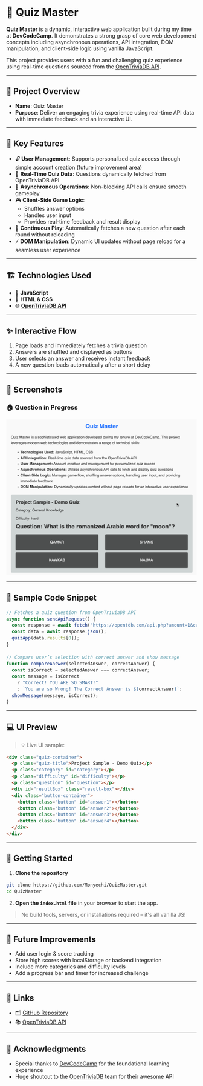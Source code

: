 # 🎯 Quiz Master

**Quiz Master** is a dynamic, interactive web application built during my time at **DevCodeCamp**. It demonstrates a strong grasp of core web development concepts including asynchronous operations, API integration, DOM manipulation, and client-side logic using vanilla JavaScript.

This project provides users with a fun and challenging quiz experience using real-time questions sourced from the [OpenTriviaDB API](https://opentdb.com/).

---

## 🧠 Project Overview

- **Name**: Quiz Master  
- **Purpose**: Deliver an engaging trivia experience using real-time API data with immediate feedback and an interactive UI.

---

## 🔑 Key Features

- 🔓 **User Management**: Supports personalized quiz access through simple account creation (future improvement area)  
- 🔄 **Real-Time Quiz Data**: Questions dynamically fetched from OpenTriviaDB API  
- 🧠 **Asynchronous Operations**: Non-blocking API calls ensure smooth gameplay  
- 🎮 **Client-Side Game Logic**:  
  - Shuffles answer options  
  - Handles user input  
  - Provides real-time feedback and result display  
- 🔁 **Continuous Play**: Automatically fetches a new question after each round without reloading  
- ⚡ **DOM Manipulation**: Dynamic UI updates without page reload for a seamless user experience  

---

## 🏗️ Technologies Used

- 🧪 **JavaScript**  
- 🎨 **HTML & CSS**  
- 🌐 **[OpenTriviaDB API](https://opentdb.com/)**

---

## ✨ Interactive Flow

1. Page loads and immediately fetches a trivia question  
2. Answers are shuffled and displayed as buttons  
3. User selects an answer and receives instant feedback  
4. A new question loads automatically after a short delay  

---
## 📸 Screenshots

### 🏠 Question in Progress
![Quiz in Progress](assets/screenshot1.png)

---

## 🧩 Sample Code Snippet

```javascript
// Fetches a quiz question from OpenTriviaDB API
async function sendApiRequest() {
  const response = await fetch("https://opentdb.com/api.php?amount=1&category=9&difficulty=hard&type=multiple");
  const data = await response.json();
  quizApp(data.results[0]);
}

// Compare user’s selection with correct answer and show message
function compareAnswer(selectedAnswer, correctAnswer) {
  const isCorrect = selectedAnswer === correctAnswer;
  const message = isCorrect
    ? "Correct! YOU ARE SO SMART!"
    : `You are so Wrong! The Correct Answer is ${correctAnswer}`;
  showMessage(message, isCorrect);
}
```

---

## 💻 UI Preview

> 💡 Live UI sample:
```html
<div class="quiz-container">
  <p class="quiz-title">Project Sample - Demo Quiz</p>
  <p class="category" id="category"></p>
  <p class="difficulty" id="difficulty"></p>
  <p class="question" id="question"></p>
  <div id="resultBox" class="result-box"></div>
  <div class="button-container">
    <button class="button" id="answer1"></button>
    <button class="button" id="answer2"></button>
    <button class="button" id="answer3"></button>
    <button class="button" id="answer4"></button>
  </div>
</div>
```

---

## 🚀 Getting Started

1. **Clone the repository**

```bash
git clone https://github.com/Monyechi/QuizMaster.git
cd QuizMaster
```

2. **Open the `index.html` file** in your browser to start the app.

> No build tools, servers, or installations required – it's all vanilla JS!

---

## 🚧 Future Improvements

- Add user login & score tracking  
- Store high scores with localStorage or backend integration  
- Include more categories and difficulty levels  
- Add a progress bar and timer for increased challenge  

---

## 🔗 Links

- 🗂 [GitHub Repository](https://github.com/Monyechi/QuizMaster)
- 📚 [OpenTriviaDB API](https://opentdb.com/)

---

## 🙌 Acknowledgments

- Special thanks to [DevCodeCamp](https://devcodecamp.com/) for the foundational learning experience  
- Huge shoutout to the [OpenTriviaDB](https://opentdb.com/) team for their awesome API
